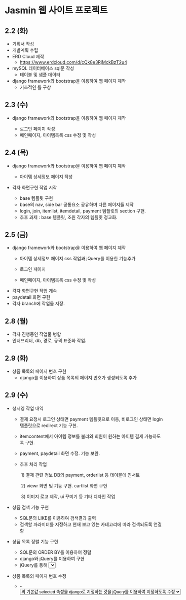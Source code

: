 # Jasmin 웹 사이트 프로젝트

## 2.2 (화)

* 기획서 작성
* 개발계획 수립
* ERD Cloud 제작
  * https://www.erdcloud.com/d/cQk8e3RjMckBzT2u4
* mySQL 데이터베이스 sql문 작성
  * 테이블 및 샘플 데이터
* django framework와 bootstrap을 이용하여 웹 페이지 제작
  * 기초적인 틀 구상



## 2.3 (수)

* django framework와 bootstrap을 이용하여 웹 페이지 제작

  * 로그인 페이지 작성
  * 메인페이지, 아이템목록 css 수정 및 작성


## 2.4 (목)

* django framework와 bootstrap을 이용하여 웹 페이지 제작
  * 아이템 상세정보 페이지 작성

* 각자 화면구현 작업 시작
  * base 템플릿 구현
  * base의 nav, side bar 공통요소 공유하며 다른 페이지들 제작
  * login, join, itemlist, itemdetail, payment 템플릿의 section 구현.
  * 추후 과제 : base 템플릿, 조원 각자의 템플릿 정교화.

## 2.5 (금)

* django framework와 bootstrap을 이용하여 웹 페이지 제작
  * 아이템 상세정보 페이지 css 작업과 jQuery를 이용한 기능추가

  * 로그인 페이지
  * 메인페이지, 아이템목록 css 수정 및 작성
* 각자 화면구현 작업 계속
* paydetail 화면 구현
* 각자 branch에 작업물 저장. 

## 2.8 (월)

* 각자 진행중인 작업물 병합
* 인터프리터, db, 경로, 규격 표준화 작업. 

## 2.9 (화)

* 상품 목록의 페이지 번호 구현
  * django를 이용하여 상품 목록의 페이지 번호가 생성되도록 추가

## 2.9 (수)

* 성시영  작업 내역

   - 결제 요청시 로그인 상태면 payment 템플릿으로 이동, 비로그인 상태면 login템플릿으로 redirect 기능 구현.

   - itemcontent에서 아이템  정보를 불러와 회원이 원하는 아이템 결제 가능하도록 구현. 

   - payment, paydetail 화면 수정. 기능 보완.

   - 추후 처리 작업 

     ​	1) 결제 관련 정보  DB의 payment, orderlist 등 테이블에 인서트

     ​	2) viewr 화면 및 기능 구현.  cartlist 화면 구현

     ​    3) 이미지 로고 제작, ui 꾸미기 등 기타 디자인 작업
   
* 상품 검색 기능 구현

   * SQL문의 LIKE를 이용하여 검색결과 출력
   * 검색할 파라미터를 지정하고 현재 보고 있는 카테고리에 따라 검색되도록 연결함

* 상품 목록 정렬 기능 구현

   *  SQL문의 ORDER BY를 이용하여 정렬
   * django와 jQuery를 이용하여 구현
   * jQuery를 통해 <select>를 바꾸는 것으로 <form>이 submit 되도록 함

* 상품 목록의 페이지 번호 수정

   * <form> - <select> - <option>의 기본값 selected 속성을 django로 지정하는 것을   jQuery를 이용하여 지정하도록 수정
